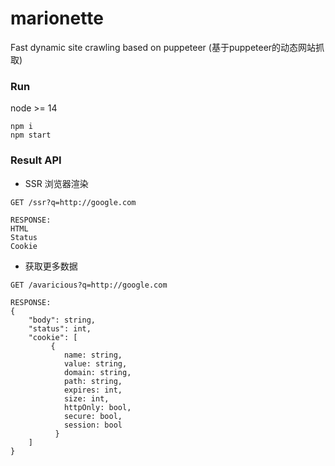 # marionette
Fast dynamic site crawling based on puppeteer (基于puppeteer的动态网站抓取)

### Run
node >= 14
``` 
npm i
npm start
```

### Result API
- SSR 浏览器渲染
``` 
GET /ssr?q=http://google.com

RESPONSE:
HTML  
Status
Cookie
```
- 获取更多数据
``` 
GET /avaricious?q=http://google.com

RESPONSE:
{
    "body": string,
    "status": int,
    "cookie": [
         {
            name: string,
            value: string,
            domain: string,
            path: string,
            expires: int,
            size: int,
            httpOnly: bool,
            secure: bool,
            session: bool
          }
    ]
}
```
